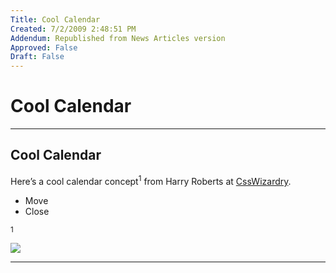 ```yaml
---
Title: Cool Calendar
Created: 7/2/2009 2:48:51 PM
Addendum: Republished from News Articles version
Approved: False
Draft: False
---
```

# Cool Calendar

---

## Cool Calendar
<script type="text/javascript" src="/DesktopModules/itcMetaPost/js/ca0c21fbdc85f6a1597417732d450607.ashx?hs=1"></script>

Here’s a <!--Begin mp_html_link_1_24f4471f-->cool calendar concept<sup class="itcexpand-super">1</sup><!--End mp_html_link_1_24f4471f--> from Harry Roberts at [CssWizardry](http://csswizardry.com/).

<!--Begin mp_html_detail_1_24f4471f--> 
- Move
- Close

<sup class="itcexpand-super">1</sup><!--Begin mp_html_detail_body_1_24f4471f--> 





[![](http://csswizardry.com/calendar.jpg)](http://csswizardry.com/toybox/2009-calendar/)





<!--End mp_html_detail_body_1_24f4471f-->
 <!--End mp_html_detail_1_24f4471f--> 
<script src="/DesktopModules/itcMetaPost/js/m.js" type="text/javascript"></script>


---


